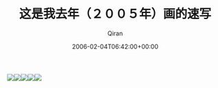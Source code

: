 ﻿---
title: 这是我去年（２００５年）画的速写
author: Qiran
type: post
date: 2006-02-04T06:42:00+00:00
url: /zh/这是我去年（２００５年）画的速写/
xyz_twap:
  - 1
categories:
  - 新浪博客

---
![](/uploads/2023/02/487ac2fd9a2c6880e2239.jpeg)![](/uploads/2023/02/487ac2fde58f052b1ac81.jpeg)![](/uploads/2023/02/487ac2fd0133c337827f4.jpeg)![](/uploads/2023/02/487ac2fd1758ee2825411.jpeg)![](/uploads/2023/02/487ac2fd6bc9d2ef56777.jpeg)</figure>

